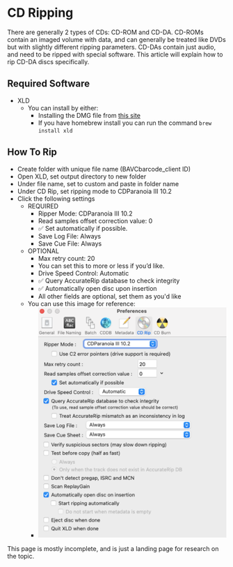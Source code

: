 # CD Ripping

There are generally 2 types of CDs: CD-ROM and CD-DA. CD-ROMs contain an imaged volume with data, and can generally be treated like DVDs but with slightly different ripping parameters. CD-DAs contain just audio, and need to be ripped with special software. This article will explain how to rip CD-DA discs specifically.

## Required Software

* XLD
   * You can install by either:
      * Installing the DMG file from [this site](http://sourceforge.net/projects/xld/files/xld-20220917.dmg)
      * If you have homebrew install you can run the command `brew install xld`


## How To Rip
* Create folder with unique file name (BAVCbarcode_client ID)
* Open XLD, set output directory to new folder
* Under file name, set to custom and paste in folder name
* Under CD Rip, set ripping mode to CDParanoia III 10.2
* Click the following settings
   * REQUIRED
      * Ripper Mode: CDParanoia III 10.2
      * Read samples offset correction value: 0
      * ✅ Set automatically if possible.
      * Save Log File: Always
      * Save Cue File: Always
   * OPTIONAL
      * Max retry count: 20
      * You can set this to more or less if you’d like.
      * Drive Speed Control: Automatic
      * ✅ Query AccurateRip database to check integrity
      * ✅ Automatically open disc upon insertion
      * All other fields are optional, set them as you'd like
   * You can use this image for reference:
      * ![XLD Options](/assets/images/XLD-Options.png)


This page is mostly incomplete, and is just a landing page for research on the topic.
